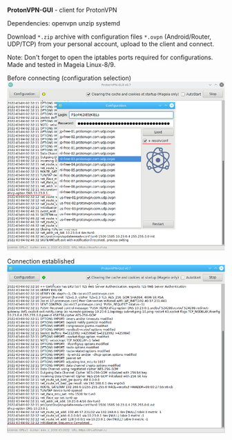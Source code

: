**ProtonVPN-GUI** - client for ProtonVPN

Dependencies: openvpn unzip systemd

Download `*.zip` archive with configuration files `*.ovpn` (Android/Router, UDP/TCP) from your personal account, upload to the client and connect.

Note: Don't forget to open the iptables ports required for configurations. Made and tested in Mageia Linux-8/9.

Before connecting (configuration selection)  
![](https://github.com/AKotov-dev/protonvpn-gui/blob/main/ScreenShots/ScreenShot1.png)

Connection established  
![](https://github.com/AKotov-dev/protonvpn-gui/blob/main/ScreenShots/ScreenShot2.png)
